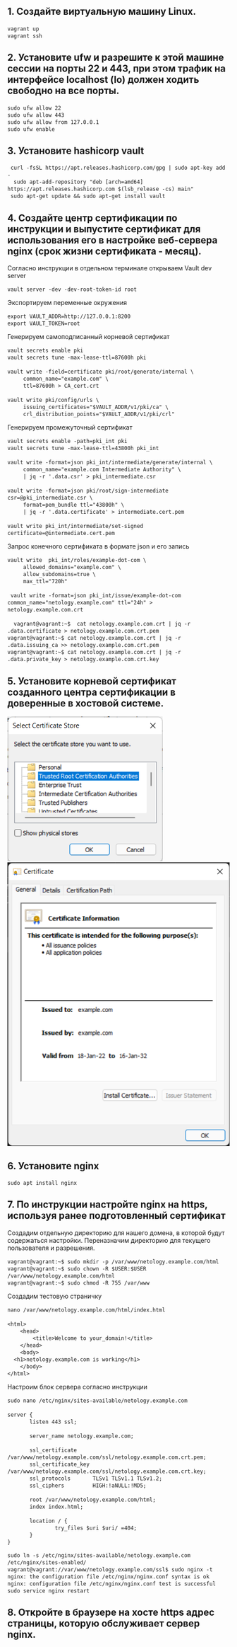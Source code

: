## 1. Создайте виртуальную машину Linux.
```
vagrant up  
vagrant ssh
```

## 2. Установите ufw и разрешите к этой машине сессии на порты 22 и 443, при этом трафик на интерфейсе localhost (lo) должен ходить свободно на все порты.
```
sudo ufw allow 22  
sudo ufw allow 443  
sudo ufw allow from 127.0.0.1
sudo ufw enable
```

## 3. Установите hashicorp vault
```
 curl -fsSL https://apt.releases.hashicorp.com/gpg | sudo apt-key add -  
  sudo apt-add-repository "deb [arch=amd64] https://apt.releases.hashicorp.com $(lsb_release -cs) main"  
 sudo apt-get update && sudo apt-get install vault
 ```

## 4. Cоздайте центр сертификации по инструкции и выпустите сертификат для использования его в настройке веб-сервера nginx (срок жизни сертификата - месяц).

Согласно инструкции в отдельном терминале открываем Vault dev server  
```
vault server -dev -dev-root-token-id root  
```
 Экспортируем переменные окружения  
```
export VAULT_ADDR=http://127.0.0.1:8200  
export VAULT_TOKEN=root  
```
 Генерируем самоподписанный корневой сертификат
```
vault secrets enable pki  
vault secrets tune -max-lease-ttl=87600h pki    

vault write -field=certificate pki/root/generate/internal \
     common_name="example.com" \
     ttl=87600h > CA_cert.crt  
     
vault write pki/config/urls \
     issuing_certificates="$VAULT_ADDR/v1/pki/ca" \
     crl_distribution_points="$VAULT_ADDR/v1/pki/crl"

```
 Генерируем промежуточный сертификат
```
vault secrets enable -path=pki_int pki  
vault secrets tune -max-lease-ttl=43800h pki_int    

vault write -format=json pki_int/intermediate/generate/internal \
     common_name="example.com Intermediate Authority" \
     | jq -r '.data.csr' > pki_intermediate.csr  
     
vault write -format=json pki/root/sign-intermediate csr=@pki_intermediate.csr \
     format=pem_bundle ttl="43800h" \
     | jq -r '.data.certificate' > intermediate.cert.pem  
     
vault write pki_int/intermediate/set-signed certificate=@intermediate.cert.pem
```
 Запрос конечного сертификата в формате json и его запись
```
vault write  pki_int/roles/example-dot-com \
     allowed_domains="example.com" \
     allow_subdomains=true \
     max_ttl="720h"

 vault write -format=json pki_int/issue/example-dot-com common_name="netology.example.com" ttl="24h" > netology.example.com.crt

  vagrant@vagrant:~$  cat netology.example.com.crt | jq -r .data.certificate > netology.example.com.crt.pem
vagrant@vagrant:~$ cat netology.example.com.crt | jq -r .data.issuing_ca >> netology.example.com.crt.pem
vagrant@vagrant:~$ cat netology.example.com.crt | jq -r .data.private_key > netology.example.com.crt.key
```
## 5. Установите корневой сертификат созданного центра сертификации в доверенные в хостовой системе.

![alt text](https://github.com/homopoluza/devops-netology/blob/main/midterm/cert1.png)  
![alt text](https://github.com/homopoluza/devops-netology/blob/main/midterm/cert.png)

## 6. Установите nginx
```
sudo apt install nginx
```

## 7. По инструкции настройте nginx на https, используя ранее подготовленный сертификат

Создадим отдельную директорию для нашего домена, в которой будут содержаться настройки. Переназначим директорию для текущего пользователя и разрешения. 
```
vagrant@vagrant:~$ sudo mkdir -p /var/www/netology.example.com/html  
vagrant@vagrant:~$ sudo chown -R $USER:$USER /var/www/netology.example.com/html  
vagrant@vagrant:~$ sudo chmod -R 755 /var/www  
```
Создадим тестовую страничку

```
nano /var/www/netology.example.com/html/index.html  

<html>
    <head>
        <title>Welcome to your_domain!</title>
    </head>
    <body>
  <h1>netology.example.com is working</h1>
    </body>
</html>
```

Настроим блок сервера согласно инструкции

```
sudo nano /etc/nginx/sites-available/netology.example.com  

server {
       listen 443 ssl;

       server_name netology.example.com;

       ssl_certificate /var/www/netology.example.com/ssl/netology.example.com.crt.pem;
       ssl_certificate_key /var/www/netology.example.com/ssl/netology.example.com.crt.key;
       ssl_protocols       TLSv1 TLSv1.1 TLSv1.2;
       ssl_ciphers         HIGH:!aNULL:!MD5;

       root /var/www/netology.example.com/html;
       index index.html;

       location / {
               try_files $uri $uri/ =404;
       }
}
```
```
sudo ln -s /etc/nginx/sites-available/netology.example.com /etc/nginx/sites-enabled/
vagrant@vagrant://var/www/netology.example.com/ssl$ sudo nginx -t
nginx: the configuration file /etc/nginx/nginx.conf syntax is ok
nginx: configuration file /etc/nginx/nginx.conf test is successful
sudo service nginx restart
```
## 8. Откройте в браузере на хосте https адрес страницы, которую обслуживает сервер nginx.


